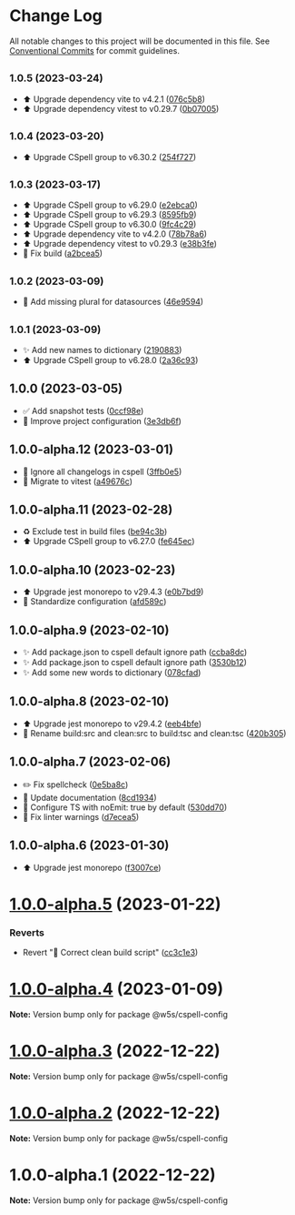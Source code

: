 # Change Log

All notable changes to this project will be documented in this file.
See [Conventional Commits](https://conventionalcommits.org) for commit guidelines.

## <small>1.0.5 (2023-03-24)</small>

- ⬆️ Upgrade dependency vite to v4.2.1 ([076c5b8](https://github.com/w5s/project-config/commit/076c5b8))
- ⬆️ Upgrade dependency vitest to v0.29.7 ([0b07005](https://github.com/w5s/project-config/commit/0b07005))

## <small>1.0.4 (2023-03-20)</small>

- ⬆️ Upgrade CSpell group to v6.30.2 ([254f727](https://github.com/w5s/project-config/commit/254f727))

## <small>1.0.3 (2023-03-17)</small>

- ⬆️ Upgrade CSpell group to v6.29.0 ([e2ebca0](https://github.com/w5s/project-config/commit/e2ebca0))
- ⬆️ Upgrade CSpell group to v6.29.3 ([8595fb9](https://github.com/w5s/project-config/commit/8595fb9))
- ⬆️ Upgrade CSpell group to v6.30.0 ([9fc4c29](https://github.com/w5s/project-config/commit/9fc4c29))
- ⬆️ Upgrade dependency vite to v4.2.0 ([78b78a6](https://github.com/w5s/project-config/commit/78b78a6))
- ⬆️ Upgrade dependency vitest to v0.29.3 ([e38b3fe](https://github.com/w5s/project-config/commit/e38b3fe))
- 💚 Fix build ([a2bcea5](https://github.com/w5s/project-config/commit/a2bcea5))

## <small>1.0.2 (2023-03-09)</small>

- 🐛 Add missing plural for datasources ([46e9594](https://github.com/w5s/project-config/commit/46e9594))

## <small>1.0.1 (2023-03-09)</small>

- ✨ Add new names to dictionary ([2190883](https://github.com/w5s/project-config/commit/2190883))
- ⬆️ Upgrade CSpell group to v6.28.0 ([2a36c93](https://github.com/w5s/project-config/commit/2a36c93))

## 1.0.0 (2023-03-05)

- ✅ Add snapshot tests ([0ccf98e](https://github.com/w5s/project-config/commit/0ccf98e))
- 🔧 Improve project configuration ([3e3db6f](https://github.com/w5s/project-config/commit/3e3db6f))

## 1.0.0-alpha.12 (2023-03-01)

- 🐛 Ignore all changelogs in cspell ([3ffb0e5](https://github.com/w5s/project-config/commit/3ffb0e5))
- 👷 Migrate to vitest ([a49676c](https://github.com/w5s/project-config/commit/a49676c))

## 1.0.0-alpha.11 (2023-02-28)

- ♻️ Exclude test in build files ([be94c3b](https://github.com/w5s/project-config/commit/be94c3b))
- ⬆️ Upgrade CSpell group to v6.27.0 ([fe645ec](https://github.com/w5s/project-config/commit/fe645ec))

## 1.0.0-alpha.10 (2023-02-23)

- ⬆️ Upgrade jest monorepo to v29.4.3 ([e0b7bd9](https://github.com/w5s/project-config/commit/e0b7bd9))
- 🔧 Standardize configuration ([afd589c](https://github.com/w5s/project-config/commit/afd589c))

## 1.0.0-alpha.9 (2023-02-10)

- ✨ Add package.json to cspell default ignore path ([ccba8dc](https://github.com/w5s/project-config/commit/ccba8dc))
- ✨ Add package.json to cspell default ignore path ([3530b12](https://github.com/w5s/project-config/commit/3530b12))
- ✨ Add some new words to dictionary ([078cfad](https://github.com/w5s/project-config/commit/078cfad))

## 1.0.0-alpha.8 (2023-02-10)

- ⬆️ Upgrade jest monorepo to v29.4.2 ([eeb4bfe](https://github.com/w5s/project-config/commit/eeb4bfe))
- 👷 Rename build:src and clean:src to build:tsc and clean:tsc ([420b305](https://github.com/w5s/project-config/commit/420b305))

## 1.0.0-alpha.7 (2023-02-06)

- ✏️ Fix spellcheck ([0e5ba8c](https://github.com/w5s/project-config/commit/0e5ba8c))
- 📝 Update documentation ([8cd1934](https://github.com/w5s/project-config/commit/8cd1934))
- 🔧 Configure TS with noEmit: true by default ([530dd70](https://github.com/w5s/project-config/commit/530dd70))
- 🚨 Fix linter warnings ([d7ecea5](https://github.com/w5s/project-config/commit/d7ecea5))

## 1.0.0-alpha.6 (2023-01-30)

- ⬆️ Upgrade jest monorepo ([f3007ce](https://github.com/w5s/project-config/commit/f3007ce))

# [1.0.0-alpha.5](https://github.com/w5s/project-config/compare/@w5s/cspell-config@1.0.0-alpha.4...@w5s/cspell-config@1.0.0-alpha.5) (2023-01-22)

### Reverts

- Revert "💚 Correct clean build script" ([cc3c1e3](https://github.com/w5s/project-config/commit/cc3c1e3f20b3fd7c4412a3ac3ea199e005537468))

# [1.0.0-alpha.4](https://github.com/w5s/project-config/compare/@w5s/cspell-config@1.0.0-alpha.3...@w5s/cspell-config@1.0.0-alpha.4) (2023-01-09)

**Note:** Version bump only for package @w5s/cspell-config

# [1.0.0-alpha.3](https://github.com/w5s/project-config/compare/@w5s/cspell-config@1.0.0-alpha.2...@w5s/cspell-config@1.0.0-alpha.3) (2022-12-22)

**Note:** Version bump only for package @w5s/cspell-config

# [1.0.0-alpha.2](https://github.com/w5s/project-config/compare/@w5s/cspell-config@1.0.0-alpha.1...@w5s/cspell-config@1.0.0-alpha.2) (2022-12-22)

**Note:** Version bump only for package @w5s/cspell-config

# 1.0.0-alpha.1 (2022-12-22)

**Note:** Version bump only for package @w5s/cspell-config
